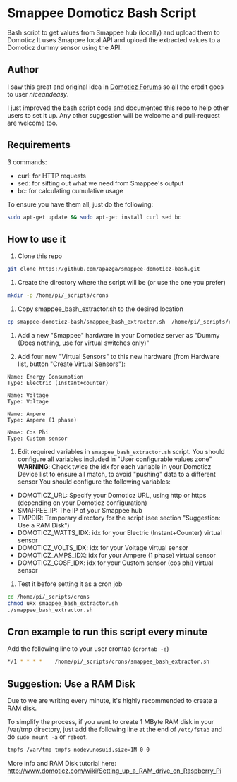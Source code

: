 # Smappee Domoticz Bash Script
Bash script to get values from Smappee hub (locally) and upload them to Domoticz
It uses Smappee local API and upload the extracted values to a Domoticz dummy sensor using the API.

## Author
I saw this great and original idea in [Domoticz Forums](https://www.domoticz.com/forum/viewtopic.php?f=31&t=7312&hilit=smappee&start=20) so all the credit goes to user *niceandeasy*.

I just improved the bash script code and documented this repo to help other users to set it up.
Any other suggestion will be welcome and pull-request are welcome too.

## Requirements
3 commands:
* curl: for HTTP requests
* sed: for sifting out what we need from Smappee's output
* bc: for calculating cumulative usage

To ensure you have them all, just do the following:
```bash
sudo apt-get update && sudo apt-get install curl sed bc
```

## How to use it
1. Clone this repo
```bash
git clone https://github.com/apazga/smappee-domoticz-bash.git
```

1. Create the directory where the script will be (or use the one you prefer)
```bash
mkdir -p /home/pi/_scripts/crons
```

1. Copy smappee_bash_extractor.sh to the desired location
```bash
cp smappee-domoticz-bash/smappee_bash_extractor.sh  /home/pi/_scripts/crons
```

1. Add a new "Smappee" hardware in your Domoticz server as "Dummy (Does nothing, use for virtual switches only)"

1. Add four new "Virtual Sensors" to this new hardware (from Hardware list, button "Create Virtual Sensors"):
```
Name: Energy Consumption
Type: Electric (Instant+counter)

Name: Voltage
Type: Voltage

Name: Ampere
Type: Ampere (1 phase)

Name: Cos Phi
Type: Custom sensor
```

1. Edit required variables in `smappee_bash_extractor.sh` script. You should configure all variables included in "User configurable values zone"
**WARNING**: Check twice the idx for each variable in your Domoticz Device list to ensure all match, to avoid "pushing" data to a different sensor
You should configure the following variables:
* DOMOTICZ_URL: Specify your Domoticz URL, using http or https (depending on your Domoticz configuration)
* SMAPPEE_IP: The IP of your Smappee hub
* TMPDIR: Temporary directory for the script (see section "Suggestion: Use a RAM Disk")
* DOMOTICZ_WATTS_IDX: idx for your Electric (Instant+Counter) virtual sensor
* DOMOTICZ_VOLTS_IDX: idx for your Voltage virtual sensor
* DOMOTICZ_AMPS_IDX: idx for your Ampere (1 phase) virtual sensor
* DOMOTICZ_COSF_IDX: idx for your Custom sensor (cos phi) virtual sensor

1. Test it before setting it as a cron job
```bash
cd /home/pi/_scripts/crons
chmod u+x smappee_bash_extractor.sh
./smappee_bash_extractor.sh
```

## Cron example to run this script every minute
Add the following line to your user crontab (`crontab -e`)
```bash
*/1 * * * *    /home/pi/_scripts/crons/smappee_bash_extractor.sh
```

## Suggestion: Use a RAM Disk
Due to we are writing every minute, it's highly recommended to create a RAM disk.

To simplify the process, if you want to create 1 MByte RAM disk in your /var/tmp directory, just add the following line at the end of `/etc/fstab` and do `sudo mount -a` or `reboot`.

```bash
tmpfs /var/tmp tmpfs nodev,nosuid,size=1M 0 0
```

More info and RAM Disk tutorial here: http://www.domoticz.com/wiki/Setting_up_a_RAM_drive_on_Raspberry_Pi
